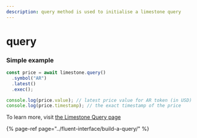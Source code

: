 ```yaml
---
description: query method is used to initialise a limestone query
---
```


# query

### Simple example

```javascript
const price = await limestone.query()
  .symbol("AR")
  .latest()
  .exec();

console.log(price.value); // latest price value for AR token (in USD)
console.log(price.timestamp); // the exact timestamp of the price
```

To learn more, visit [the Limestone Query page](../fluent-interface/build-a-query/)

{% page-ref page="../fluent-interface/build-a-query/" %}



